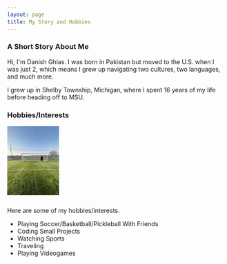 ```yaml
---
layout: page
title: My Story and Hobbies
---
```


### A Short Story About Me

Hi, I'm Danish Ghias.
I was born in Pakistan but moved to the U.S. when I was just 2, which means I grew up navigating two cultures, two languages, and much more. 

I grew up in Shelby Township, Michigan, where I spent 16 years of my life before heading off to MSU.


### Hobbies/Interests
<img src="assets/soccer.jpg" alt="Hobbies Icon" width="120" style="margin-bottom: 10px;" />


Here are some of my hobbies/interests.

- Playing Soccer/Basketball/Pickleball With Friends
- Coding Small Projects
- Watching Sports
- Traveling
- Playing Videogames


